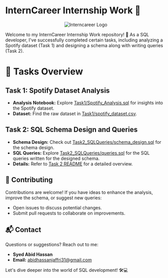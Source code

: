 # InternCareer Internship Work 🚀

<div align="center">
  <img src="https://media.licdn.com/dms/image/D560BAQHlks0JYwLgmA/company-logo_200_200/0/1702640177212/interncareers_logo?e=1717027200&v=beta&t=VTKIp_d1ity5Ee497z0KuLNwBt_eH6Kohm3AddUW-I8" alt="Interncareer Logo">
</div>

Welcome to my InternCareer Internship Work repository! 🚀 As a SQL developer, I've successfully completed certain tasks, including analyzing a Spotify dataset (Task 1) and designing a schema along with writing queries (Task 2).

# 🚀 Tasks Overview

## Task 1: Spotify Dataset Analysis

- **Analysis Notebook:** Explore [Task1/Spotify_Analysis.sql](Task1/Spotify_Analysis.sql) for insights into the Spotify dataset.
- **Dataset:** Find the raw dataset in [Task1/spotify_dataset.csv](Task1/spotify_dataset.csv).

## Task 2: SQL Schema Design and Queries

- **Schema Design:** Check out [Task2_SQLQueries/schema_design.sql](Task2_SQLQueries/schema_design.sql) for the schema design.
- **SQL Queries:** Explore [Task2_SQLQueries/queries.sql](Task2_SQLQueries/queries.sql) for the SQL queries written for the designed schema.
- **Details:** Refer to [Task 2 README](Task2_SQLQueries/README.md) for a detailed overview.

## 🤝 Contributing

Contributions are welcome! If you have ideas to enhance the analysis, improve the schema, or suggest new queries:

- Open issues to discuss potential changes.
- Submit pull requests to collaborate on improvements.

## 📬 Contact

Questions or suggestions? Reach out to me:

- **Syed Abid Hassan**
- **Email:** [abidhassanjaffri31@gmail.com](mailto:abidhassanjaffri31@gmail.com)

Let's dive deeper into the world of SQL development! 🛠️💻

